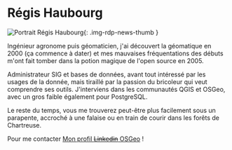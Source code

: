 # Régis Haubourg

![Portrait Régis Haubourg](https://cdn.geotribu.fr/img/internal/contributeurs/rha.webp "Portrait Régis Haubourg"){: .img-rdp-news-thumb }

Ingénieur agronome puis géomaticien, j'ai découvert la géomatique en 2000 (ça commence à dater) et mes mauvaises fréquentations des débuts m'ont fait tomber dans la potion magique de l'open source en 2005.

Administrateur SIG et bases de données, avant tout intéressé par les usages de la donnée, mais tiraillé par la passion du bricoleur qui veut comprendre ses outils.
J'interviens dans les communautés QGIS et OSGeo, avec un gros faible également pour PostgreSQL.

Le reste du temps, vous me trouverez peut-être plus facilement sous un parapente, accroché à une falaise ou en train de courir dans les forêts de Chartreuse.

Pour me contacter [Mon profil ~~Linkedin~~ OSGeo](https://www.osgeo.org/member/regis-haubourg/) !
